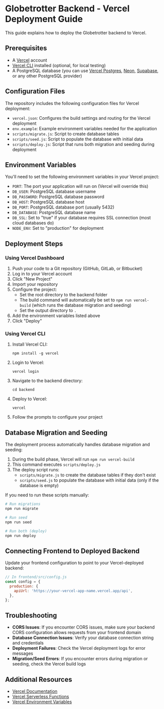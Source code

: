 # Globetrotter Backend - Vercel Deployment Guide

This guide explains how to deploy the Globetrotter backend to Vercel.

## Prerequisites

- A [Vercel](https://vercel.com/) account
- [Vercel CLI](https://vercel.com/docs/cli) installed (optional, for local testing)
- A PostgreSQL database (you can use [Vercel Postgres](https://vercel.com/docs/storage/vercel-postgres), [Neon](https://neon.tech/), [Supabase](https://supabase.com/), or any other PostgreSQL provider)

## Configuration Files

The repository includes the following configuration files for Vercel deployment:

- `vercel.json`: Configures the build settings and routing for the Vercel deployment
- `env.example`: Example environment variables needed for the application
- `scripts/migrate.js`: Script to create database tables
- `scripts/seed.js`: Script to populate the database with initial data
- `scripts/deploy.js`: Script that runs both migration and seeding during deployment

## Environment Variables

You'll need to set the following environment variables in your Vercel project:

- `PORT`: The port your application will run on (Vercel will override this)
- `DB_USER`: PostgreSQL database username
- `DB_PASSWORD`: PostgreSQL database password
- `DB_HOST`: PostgreSQL database host
- `DB_PORT`: PostgreSQL database port (usually 5432)
- `DB_DATABASE`: PostgreSQL database name
- `DB_SSL`: Set to "true" if your database requires SSL connection (most cloud databases do)
- `NODE_ENV`: Set to "production" for deployment

## Deployment Steps

### Using Vercel Dashboard

1. Push your code to a Git repository (GitHub, GitLab, or Bitbucket)
2. Log in to your Vercel account
3. Click "New Project"
4. Import your repository
5. Configure the project:
   - Set the root directory to the backend folder
   - The build command will automatically be set to `npm run vercel-build` (which runs the database migration and seeding)
   - Set the output directory to `.`
6. Add the environment variables listed above
7. Click "Deploy"

### Using Vercel CLI

1. Install Vercel CLI:
   ```
   npm install -g vercel
   ```

2. Login to Vercel:
   ```
   vercel login
   ```

3. Navigate to the backend directory:
   ```
   cd backend
   ```

4. Deploy to Vercel:
   ```
   vercel
   ```

5. Follow the prompts to configure your project

## Database Migration and Seeding

The deployment process automatically handles database migration and seeding:

1. During the build phase, Vercel will run `npm run vercel-build`
2. This command executes `scripts/deploy.js`
3. The deploy script runs:
   - `scripts/migrate.js` to create the database tables if they don't exist
   - `scripts/seed.js` to populate the database with initial data (only if the database is empty)

If you need to run these scripts manually:

```bash
# Run migrations
npm run migrate

# Run seed
npm run seed

# Run both (deploy)
npm run deploy
```

## Connecting Frontend to Deployed Backend

Update your frontend configuration to point to your Vercel-deployed backend:

```javascript
// In frontend/src/config.js
const config = {
  production: {
    apiUrl: 'https://your-vercel-app-name.vercel.app/api',
  },
};
```

## Troubleshooting

- **CORS Issues**: If you encounter CORS issues, make sure your backend CORS configuration allows requests from your frontend domain
- **Database Connection Issues**: Verify your database connection string and credentials
- **Deployment Failures**: Check the Vercel deployment logs for error messages
- **Migration/Seed Errors**: If you encounter errors during migration or seeding, check the Vercel build logs

## Additional Resources

- [Vercel Documentation](https://vercel.com/docs)
- [Vercel Serverless Functions](https://vercel.com/docs/serverless-functions/introduction)
- [Vercel Environment Variables](https://vercel.com/docs/environment-variables)
